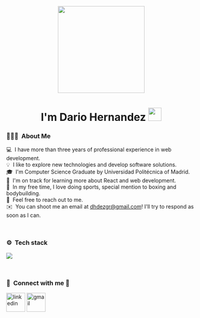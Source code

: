 <p align="center">
  <img src="https://miro.medium.com/max/2048/1*OohqW5DGh9CQS4hLY5FXzA.png" height="230"/>
</p>

<h1 align="center"><b>I'm Dario Hernandez </b><img src="https://media.giphy.com/media/hvRJCLFzcasrR4ia7z/giphy.gif" width="35"></h1>

### 👨🏻‍💻 &nbsp;About Me

💻 &nbsp;I have more than three years of professional experience in web development.\
💡 &nbsp;I like to explore new technologies and develop software solutions.\
🎓 &nbsp;I'm Computer Science Graduate by Universidad Politécnica of Madrid.\
🌱 &nbsp;I'm on track for learning more about React and web development.\
🥊 &nbsp;In my free time, I love doing sports, special mention to boxing and bodybuilding.\
💬 &nbsp;Feel free to reach out to me.\
✉️ &nbsp;You can shoot me an email at dhdezgr@gmail.com! I'll try to respond as soon as I can.

<br/>

### ⚙ &nbsp;Tech stack

<p align="left">
  <a href="https://skillicons.dev">
    <img src="https://skillicons.dev/icons?i=git,css,figma,github,html,js,linux,nodejs,postman,react,tailwind,ts,vscode,&perline=14" />
  </a>
</p>

<br/>

### 📲 &nbsp;Connect with me 🤝

<p align="left">
<a href="https://www.linkedin.com/in/dhdezgarcia/" target="blank"><img align="center" src="https://user-images.githubusercontent.com/88904952/234979284-68c11d7f-1acc-4f0c-ac78-044e1037d7b0.png" alt="linkedin" height="50" width="50" /></a>
<a href="mailto:dhdezgr@gmail.com" target="blank"><img align="center" src="https://skillicons.dev/icons?i=gmail&theme=dark" alt="gmail" height="50" width="50" /></a>
</p>

<br>
